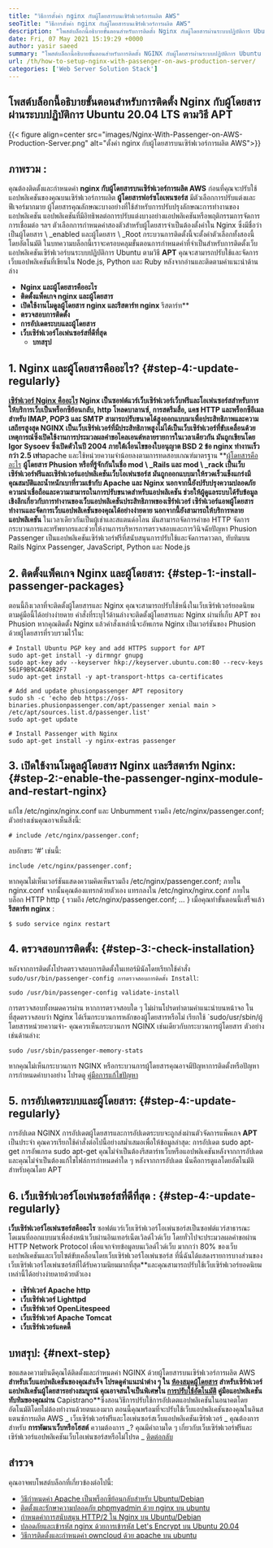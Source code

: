 ```yaml
---
title: "วิธีการตั้งค่า nginx กับผู้โดยสารบนเซิร์ฟเวอร์การผลิต AWS" 
seoTitle: "วิธีการตั้งค่า nginx กับผู้โดยสารบนเซิร์ฟเวอร์การผลิต AWS" 
description: "โพสต์บล็อกนี้อธิบายขั้นตอนสำหรับการติดตั้ง Nginx กับผู้โดยสารผ่านระบบปฏิบัติการ Ubuntu 20.04 LTS ตามวิธี APT" 
date: Fri, 07 May 2021 15:19:29 +0000
author: yasir saeed
summary: "โพสต์บล็อกนี้อธิบายขั้นตอนสำหรับการติดตั้ง NGINX กับผู้โดยสารผ่านระบบปฏิบัติการ Ubuntu 20.04 LTS ตามวิธี APT" 
url: /th/how-to-setup-nginx-with-passenger-on-aws-production-server/
categories: ['Web Server Solution Stack']
---
```


## โพสต์บล็อกนี้อธิบายขั้นตอนสำหรับการติดตั้ง Nginx กับผู้โดยสารผ่านระบบปฏิบัติการ Ubuntu 20.04 LTS ตามวิธี APT

{{< figure align=center src="images/Nginx-With-Passenger-on-AWS-Production-Server.png" alt="ตั้งค่า nginx กับผู้โดยสารบนเซิร์ฟเวอร์การผลิต AWS">}}


## **ภาพรวม** :
คุณต้องติดตั้งและกำหนดค่า **nginx กับผู้โดยสารบนเซิร์ฟเวอร์การผลิต AWS** ก่อนที่คุณจะปรับใช้แอปพลิเคชันของคุณบนเซิร์ฟเวอร์การผลิต
**ผู้โดยสารฟอร์ซโอเพนซอร์ส** มีตัวเลือกการปรับแต่งและฟีเจอร์มากมาย ผู้โดยสารคุณลักษณะบางอย่างที่ใช้สำหรับการปรับปรุงลักษณะการทำงานของแอปพลิเคชัน แอปพลิเคชันที่มีอิทธิพลต่อการปรับแต่งบางอย่างแอปพลิเคชันหรือพฤติกรรมการจัดการการเชื่อมต่อ ฯลฯ ตัวเลือกการกำหนดค่าสองตัวสำหรับผู้โดยสารจำเป็นต้องตั้งค่าใน Nginx ซึ่งมีชื่อว่าเป็นผู้โดยสาร \ _enabled และผู้โดยสาร \ _Root กระบวนการติดตั้งนี้จะตั้งค่าตัวเลือกทั้งสองนี้โดยอัตโนมัติ
ในบทความบล็อกนี้เราจะครอบคลุมขั้นตอนการกำหนดค่าที่จำเป็นสำหรับการติดตั้งเว็บแอปพลิเคชันเซิร์ฟเวอร์บนระบบปฏิบัติการ Ubuntu ตามวิธี **APT** คุณจะสามารถปรับใช้และจัดการเว็บแอปพลิเคชันที่เขียนใน Node.js, Python และ Ruby หลังจากอ่านและติดตามคำแนะนำด้านล่าง
* **Nginx และผู้โดยสารคืออะไร** 
* **ติดตั้งแพ็คเกจ nginx และผู้โดยสาร** 
* **เปิดใช้งานโมดูลผู้โดยสาร nginx และรีสตาร์ท nginx** รีสตาร์ท**
* **ตรวจสอบการติดตั้ง** 
* **การอัปเดตระบบและผู้โดยสาร** 
* **เว็บเซิร์ฟเวอร์โอเพ่นซอร์สที่ดีที่สุด** 
  * **บทสรุป** 

## 1. Nginx และผู้โดยสารคืออะไร? {#step-4:-update-regularly}

**[เซิร์ฟเวอร์ Nginx คืออะไร][1] **Nginx เป็นซอฟต์แวร์เว็บเซิร์ฟเวอร์เว็บฟรีและโอเพ่นซอร์สสำหรับการให้บริการเว็บเป็นพร็อกซีย้อนกลับ, http โหลดบาลานซ์, การสตรีมสื่อ, แคช HTTP และพร็อกซีอีเมลสำหรับ IMAP, POP3 และ SMTP สามารถปรับขนาดได้สูงออกแบบมาเพื่อประสิทธิภาพและความเสถียรสูงสุด NGINX เป็นเว็บเซิร์ฟเวอร์ที่มีประสิทธิภาพสูงไม่ได้เป็นเว็บเซิร์ฟเวอร์ที่ขับเคลื่อนด้วยเหตุการณ์ซึ่งเปิดใช้งานการประมวลผลคำขอไคลเอนต์หลายรายการในเวลาเดียวกัน มันถูกเขียนโดย Igor Sysoev ซึ่งเปิดตัวในปี 2004 ภายใต้เงื่อนไขของใบอนุญาต BSD 2 ข้อ** nginx ทำงานเร็วกว่า 2.5 เท่า**apache และใช้หน่วยความจำน้อยลงตามการทดสอบเกณฑ์มาตรฐาน
**[ผู้โดยสารคืออะไร][2] **ผู้โดยสาร Phusion หรือที่รู้จักกันในชื่อ mod \ _Rails และ mod \ _rack เป็นเว็บเซิร์ฟเวอร์ฟรีและเซิร์ฟเวอร์แอปพลิเคชันเว็บโอเพ่นซอร์ส มันถูกออกแบบมาให้รวดเร็วแข็งแกร่งมีคุณสมบัติและน้ำหนักเบาที่รวมเข้ากับ Apache และ Nginx นอกจากนี้ยังปรับปรุงความปลอดภัยความน่าเชื่อถือและความสามารถในการปรับขนาดสำหรับแอปพลิเคชัน ช่วยให้ผู้ดูแลระบบได้รับข้อมูลเชิงลึกเกี่ยวกับการทำงานของเว็บแอปพลิเคชันประสิทธิภาพของเซิร์ฟเวอร์ เซิร์ฟเวอร์แอพผู้โดยสารทำงานและจัดการเว็บแอปพลิเคชันของคุณได้อย่างง่ายดาย นอกจากนี้ยังสามารถให้บริการหลายแอปพลิเคชัน** ในเวลาเดียวกันเป็นผู้เช่าและสแตนด์อโลน มันสามารถจัดการคำขอ HTTP จัดการกระบวนการและทรัพยากรและช่วยให้งานการบริหารการตรวจสอบและการวินิจฉัยปัญหา Phusion Passenger เป็นแอปพลิเคชันเซิร์ฟเวอร์ฟรีที่สนับสนุนการปรับใช้และจัดการดาวตก, ทับทิมบน Rails Nginx Passenger, JavaScript, Python และ Node.js

## 2. ติดตั้งแพ็คเกจ Nginx และผู้โดยสาร: {#step-1:-install-passenger-packages}

ตอนนี้ถึงเวลาที่จะติดตั้งผู้โดยสารและ Nginx คุณจะสามารถปรับใช้หนึ่งในเว็บเซิร์ฟเวอร์ยอดนิยมตามคู่มือนี้ได้อย่างง่ายดาย คำสั่งที่ระบุไว้ด้านล่างจะติดตั้งผู้โดยสารและ Nginx ผ่านที่เก็บ APT ของ Phusion หากคุณติดตั้ง Nginx แล้วคำสั่งเหล่านี้จะอัพเกรด Nginx เป็นเวอร์ชันของ Phusion ด้วยผู้โดยสารที่รวบรวมไว้ใน:
```
# Install Ubuntu PGP key and add HTTPS support for APT
sudo apt-get install -y dirmngr gnupg
sudo apt-key adv --keyserver hkp://keyserver.ubuntu.com:80 --recv-keys 561F9B9CAC40B2F7
sudo apt-get install -y apt-transport-https ca-certificates

# Add and update phusionpassenger APT repository
sudo sh -c 'echo deb https://oss-binaries.phusionpassenger.com/apt/passenger xenial main > /etc/apt/sources.list.d/passenger.list'
sudo apt-get update

# Install Passenger with Nginx
sudo apt-get install -y nginx-extras passenger
```

## 3. เปิดใช้งานโมดูลผู้โดยสาร Nginx และรีสตาร์ท Nginx: {#step-2:-enable-the-passenger-nginx-module-and-restart-nginx}

แก้ไข /etc/nginx/nginx.conf และ Unbumment รวมถึง /etc/nginx/passenger.conf; ตัวอย่างเช่นคุณอาจเห็นสิ่งนี้:
```
# include /etc/nginx/passenger.conf;
```
ลบอักขระ ‘#’ เช่นนี้:
```
include /etc/nginx/passenger.conf;
```
หากคุณไม่เห็นเวอร์ชันแสดงความคิดเห็นรวมถึง /etc/nginx/passenger.conf; ภายใน nginx.conf จากนั้นคุณต้องแทรกด้วยตัวเอง แทรกลงใน /etc/nginx/nginx.conf ภายในบล็อก HTTP
http {
    รวมถึง /etc/nginx/passenger.conf;
    ...
}
เมื่อคุณทำขั้นตอนนี้เสร็จแล้ว **รีสตาร์ท nginx** :
```
$ sudo service nginx restart
```

## 4. ตรวจสอบการติดตั้ง: {#step-3:-check-installation}

หลังจากการติดตั้งโปรดตรวจสอบการติดตั้งในเทอร์มินัลโดยเรียกใช้คำสั่ง `sudo/usr/bin/passenger-config การตรวจสอบการติดตั้ง Install`:
```
sudo /usr/bin/passenger-config validate-install
```
การตรวจสอบทั้งหมดควรผ่าน หากการตรวจสอบใด ๆ ไม่ผ่านโปรดทำตามคำแนะนำบนหน้าจอ
ในที่สุดตรวจสอบว่า Nginx ได้เริ่มกระบวนการหลักของผู้โดยสารหรือไม่ เรียกใช้ `sudo/usr/sbin/ผู้โดยสารหน่วยความจำ- คุณควรเห็นกระบวนการ NGINX เช่นเดียวกับกระบวนการผู้โดยสาร ตัวอย่างเช่นด้านล่าง:
```
sudo /usr/sbin/passenger-memory-stats
```
หากคุณไม่เห็นกระบวนการ NGINX หรือกระบวนการผู้โดยสารคุณอาจมีปัญหาการติดตั้งหรือปัญหาการกำหนดค่าบางอย่าง โปรดดู [คู่มือการแก้ไขปัญหา][3]

## 5. การอัปเดตระบบและผู้โดยสาร: {#step-4:-update-regularly}

การอัปเดต NGINX การอัปเดตผู้โดยสารและการอัปเดตระบบจะถูกส่งผ่านตัวจัดการแพ็คเกจ **APT** เป็นประจำ คุณควรเรียกใช้คำสั่งต่อไปนี้อย่างสม่ำเสมอเพื่อให้ข้อมูลล่าสุด:
การอัปเดต sudo apt-get
การอัพเกรด sudo apt-get
คุณไม่จำเป็นต้องรีสตาร์ทเว็บหรือแอปพลิเคชันหลังจากการอัปเดตและคุณไม่จำเป็นต้องแก้ไขไฟล์การกำหนดค่าใด ๆ หลังจากการอัปเดต นั่นคือการดูแลโดยอัตโนมัติสำหรับคุณโดย APT

## 6. **เว็บเซิร์ฟเวอร์โอเพ่นซอร์สที่ดีที่สุด** : {#step-4:-update-regularly}

**เว็บเซิร์ฟเวอร์โอเพ่นซอร์สคืออะไร** ซอฟต์แวร์เว็บเซิร์ฟเวอร์โอเพ่นซอร์สเป็นซอฟต์แวร์สาธารณะโดเมนที่ออกแบบมาเพื่อส่งหน้าเว็บผ่านอินเทอร์เน็ตเวิลด์ไวด์เว็บ โดยทั่วไปจะประมวลผลคำขอผ่าน HTTP Network Protocol เพื่อแจกจ่ายข้อมูลบนเวิลด์ไวด์เว็บ
มากกว่า 80% ของเว็บแอปพลิเคชันและเว็บไซต์ขับเคลื่อนโดยเว็บเซิร์ฟเวอร์โอเพ่นซอร์ส ที่นี่ฉันได้แสดงรายการบางส่วนของเว็บเซิร์ฟเวอร์โอเพ่นซอร์สที่ได้รับความนิยมมากที่สุด**และคุณสามารถปรับใช้เว็บเซิร์ฟเวอร์ยอดนิยมเหล่านี้ได้อย่างง่ายดายด้วยตัวเอง
* **เซิร์ฟเวอร์ Apache http** 
* **เว็บเซิร์ฟเวอร์ Lighttpd** 
* **เว็บเซิร์ฟเวอร์ OpenLitespeed** 
* **เว็บเซิร์ฟเวอร์ Apache Tomcat** 
* **เว็บเซิร์ฟเวอร์แคดดี้** 

## [][4] บทสรุป: {#next-step}

ขอแสดงความยินดีคุณได้ติดตั้งและกำหนดค่า NGINX ด้วยผู้โดยสารบนเซิร์ฟเวอร์การผลิต AWS **สำหรับเว็บแอปพลิเคชันของคุณสำเร็จ โปรดดูคำแนะนำต่าง ๆ ใน [ห้องสมุดผู้โดยสาร][5] สำหรับเซิร์ฟเวอร์แอปพลิเคชันผู้โดยสารอย่างสมบูรณ์ คุณอาจสนใจเป็นพิเศษใน [การปรับใช้อัตโนมัติ][6] คู่มือแอปพลิเคชันทับทิมของคุณผ่าน** Capistrano**ซึ่งสอนวิธีการปรับใช้การอัปเดตแอปพลิเคชันในอนาคตโดยอัตโนมัติโดยไม่ต้องทำงานด้วยตนเองมาก ตอนนี้คุณพร้อมที่จะปรับใช้เว็บแอปพลิเคชันของคุณในอินสแตนซ์การผลิต AWS
_ เว็บเซิร์ฟเวอร์ฟรีและโอเพ่นซอร์สเว็บแอปพลิเคชันเซิร์ฟเวอร์ _ คุณต้องการสำหรับ **การพัฒนาเว็บหรือโฮสต์** ความต้องการ _? คุณมีคำถามใด ๆ เกี่ยวกับเว็บเซิร์ฟเวอร์ฟรีและเซิร์ฟเวอร์แอปพลิเคชันเว็บโอเพ่นซอร์สหรือไม่โปรด _ [ติดต่อกลับ][7]

## สำรวจ
คุณอาจพบโพสต์บล็อกที่เกี่ยวข้องต่อไปนี้:
  * [วิธีกำหนดค่า Apache เป็นพร็อกซีย้อนกลับสำหรับ Ubuntu/Debian][8]
  * [ติดตั้งและรักษาความปลอดภัย phpmyadmin ด้วย nginx บน ubuntu][9]
  * [กำหนดค่าการสนับสนุน HTTP/2 ใน Nginx บน Ubuntu/Debian][10]
  * [ปลอดภัยและเข้ารหัส nginx ด้วยการเข้ารหัส Let's Encrypt บน Ubuntu 20.04][11]
  * [วิธีการติดตั้งและกำหนดค่า owncloud ด้วย apache บน ubuntu][12]



[1]: http://nginx.com/
[2]: https://www.phusionpassenger.com/
[3]: https://www.phusionpassenger.com/library/admin/nginx/troubleshooting/
[4]: https://www.phusionpassenger.com/library/walkthroughs/deploy/ruby/aws/nginx/oss/xenial/install_passenger.html#next-step
[5]: https://www.phusionpassenger.com/library/#guides
[6]: https://www.phusionpassenger.com/library/deploy/nginx/automating_app_updates/ruby/
[7]: mailto:yasir.saeed@aspose.com
[8]: https://blog.containerize.com/web-server-solution-stack/how-to-configure-apache-as-a-reverse-proxy-for-ubuntudebian/
[9]: https://blog.containerize.com/web-server-solution-stack/how-to-install-and-secure-phpmyadmin-with-nginx-on-ubuntu/
[10]: https://blog.containerize.com/web-server-solution-stack/how-to-configure-http2-support-in-nginx-on-ubuntudebian/
[11]: https://blog.containerize.com/web-server-solution-stack/how-to-secure-nginx-with-letsencrypt-on-ubuntu-20-04/
[12]: https://blog.containerize.com/backup-and-sync-software/how-to-install-and-configure-owncloud-with-apache-on-ubuntu/
